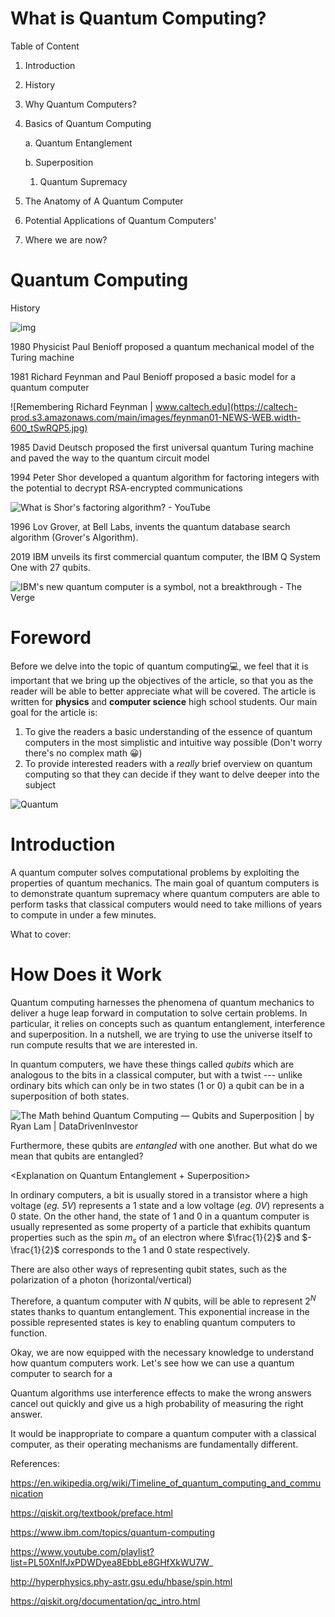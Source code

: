 <span></span>
# What is Quantum Computing?

Table of Content

1. Introduction

2. History

3. Why Quantum Computers?

4. Basics of Quantum Computing

   a. Quantum Entanglement

   b. Superposition

   1. Quantum Supremacy

5. The Anatomy of A Quantum Computer

6. Potential Applications of Quantum Computers'

7. Where we are now?



# Quantum Computing

History

![img](https://cdn.discordapp.com/attachments/886807281369497622/893833908548935700/quantum.jpg)

1980 Physicist Paul Benioff proposed a quantum mechanical model of the Turing machine

1981  Richard Feynman and Paul Benioff proposed a basic model for a quantum computer

![Remembering Richard Feynman | www.caltech.edu](https://caltech-prod.s3.amazonaws.com/main/images/feynman01-NEWS-WEB.width-600_tSwRQP5.jpg)

1985 David Deutsch proposed the first universal quantum Turing machine and paved the way to the quantum circuit model

1994 Peter Shor developed a quantum algorithm for factoring integers with the potential to decrypt RSA-encrypted communications

![What is Shor&#39;s factoring algorithm? - YouTube](https://i.ytimg.com/vi/hOlOY7NyMfs/maxresdefault.jpg)

1996 Lov Grover, at Bell Labs, invents the quantum database search algorithm (Grover's Algorithm).

2019 IBM unveils its first commercial quantum computer, the IBM Q System One with 27 qubits.

![IBM&#39;s new quantum computer is a symbol, not a breakthrough - The Verge](https://cdn.vox-cdn.com/thumbor/xANXGDNHPq0lYOh0hmEPFndU3ZY=/0x0:4000x4000/1400x933/filters:focal(1686x1939:2326x2579):no_upscale()/cdn.vox-cdn.com/uploads/chorus_image/image/62805283/46602874791_c009b3def8_o.0.jpg)



# Foreword

Before we delve into the topic of quantum computing:computer:, we feel that it is important that we bring up the objectives of the article, so that you as the reader will be able to better appreciate what will be covered. The article is written for **physics** and **computer science** high school students. Our main goal for the article is:

1. To give the readers a basic understanding of the essence of quantum computers in the most simplistic and intuitive way possible (Don't worry there's no complex math :grinning:)
2. To provide interested readers with a *really* brief overview on quantum computing so that they can decide if they want to delve deeper into the subject

![Quantum](https://imgs.xkcd.com/comics/quantum.png)

# Introduction

A quantum computer solves computational problems by exploiting the properties of quantum mechanics. The main goal of quantum computers is to demonstrate quantum supremacy where quantum computers are able to perform tasks that classical computers would need to take millions of years to compute in under a few minutes.



What to cover:



# How Does it Work

Quantum computing harnesses the phenomena of quantum mechanics to deliver a huge leap forward in computation to solve certain problems. In particular, it relies on concepts such as quantum entanglement, interference and superposition. In a nutshell, we are trying to use the universe itself to run compute results that we are interested in.

In quantum computers, we have these things called *qubits* which are analogous to the bits in a classical computer, but with a twist --- unlike ordinary bits which can only be in two states (1 or 0) a qubit can be in a superposition of both states. 



![The Math behind Quantum Computing — Qubits and Superposition | by Ryan Lam  | DataDrivenInvestor](https://miro.medium.com/max/1400/0*xllJMzdAuDlba2xL)

Furthermore, these qubits are *entangled* with one another. But what do we mean that qubits are entangled? 

<Explanation on Quantum Entanglement + Superposition>

In ordinary computers, a bit is usually stored in a transistor where a high voltage (*eg. 5V*) represents a $1$ state and a low voltage (*eg. 0V*) represents a $0$ state. On the other hand, the state of $1$ and $0$ in a quantum computer is usually represented as some property of a particle that exhibits quantum properties such as the spin $m_s$ of an electron where $\frac{1}{2}$ and $-\frac{1}{2}$ corresponds to the $1$ and $0$ state respectively.

<div class="hover-state">There are also other ways of representing qubit states, such as the polarization of a photon (horizontal/vertical)</div>

 Therefore, a quantum computer with $N$ qubits, will be able to represent $2^N$ states thanks to quantum entanglement. This exponential increase in the possible represented states is key to enabling quantum computers to function.



Okay, we are now equipped with the necessary knowledge to understand how quantum computers work. Let's see how we can use a quantum computer to search for a 

Quantum algorithms use interference effects to make the wrong answers cancel out quickly and give us a high probability of measuring the right answer.

It would be inappropriate to compare a quantum computer with a classical computer, as their operating mechanisms are fundamentally different. 





References:

https://en.wikipedia.org/wiki/Timeline_of_quantum_computing_and_communication

https://qiskit.org/textbook/preface.html

https://www.ibm.com/topics/quantum-computing

https://www.youtube.com/playlist?list=PL50XnIfJxPDWDyea8EbbLe8GHfXkWU7W_

http://hyperphysics.phy-astr.gsu.edu/hbase/spin.html	

https://qiskit.org/documentation/qc_intro.html


